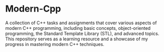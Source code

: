 # Modern-Cpp
A collection of C++ tasks and assignments that cover various aspects of modern C++ programming, including basic concepts, object-oriented programming, the Standard Template Library (STL), and advanced topics. This repository serves as a learning resource and a showcase of my progress in mastering modern C++ techniques.

